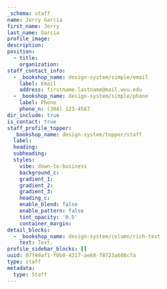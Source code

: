```yaml
---
_schema: staff
name: Jerry Garcia
first_name: Jerry
last_name: Garcia
profile_image:
description:
position:
  - title:
    organization:
staff_contact_info:
  - _bookshop_name: design-system/simple/email
    label: Email
    address: firstname.lastname@mail.wvu.edu
  - _bookshop_name: design-system/simple/phone
    label: Phone
    phone_n: (304) 123-4567
dir_include: true
is_contact: true
staff_profile_topper:
  _bookshop_name: design-system/topper/staff
  label:
  heading:
  subheading:
  styles:
    vibe: down-to-business
    background_c:
    gradient_1:
    gradient_2:
    gradient_3:
    heading_c:
    enable_blend: false
    enable_pattern: false
    tint_opacity: '0.5'
    container_margin:
detail_blocks:
  - _bookshop_name: design-system/column/rich-text
    text: Text.
profile_sidebar_blocks: []
uuid: 07f49af1-f0b0-4317-ae68-f8723a608c7a
type: staff
metadata:
  type: Staff
---
```


